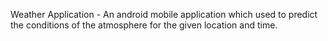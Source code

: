 Weather Application - An android mobile application which used to predict the conditions of the atmosphere for the given location and time.
